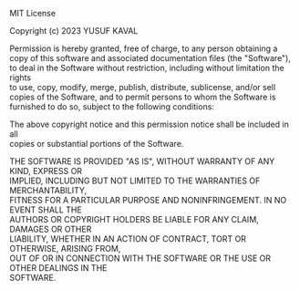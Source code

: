MIT License

Copyright (c) 2023 YUSUF KAVAL

Permission is hereby granted, free of charge, to any person obtaining a copy
of this software and associated documentation files (the "Software"), to deal
in the Software without restriction, including without limitation the rights  
to use, copy, modify, merge, publish, distribute, sublicense, and/or sell  
copies of the Software, and to permit persons to whom the Software is  
furnished to do so, subject to the following conditions:  

The above copyright notice and this permission notice shall be included in all  
copies or substantial portions of the Software.  

THE SOFTWARE IS PROVIDED "AS IS", WITHOUT WARRANTY OF ANY KIND, EXPRESS OR  
IMPLIED, INCLUDING BUT NOT LIMITED TO THE WARRANTIES OF MERCHANTABILITY,  
FITNESS FOR A PARTICULAR PURPOSE AND NONINFRINGEMENT. IN NO EVENT SHALL THE  
AUTHORS OR COPYRIGHT HOLDERS BE LIABLE FOR ANY CLAIM, DAMAGES OR OTHER  
LIABILITY, WHETHER IN AN ACTION OF CONTRACT, TORT OR OTHERWISE, ARISING FROM,  
OUT OF OR IN CONNECTION WITH THE SOFTWARE OR THE USE OR OTHER DEALINGS IN THE  
SOFTWARE.